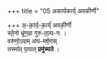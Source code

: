 +++
title = "05 अकार्यकार्य् अवकीर्णी"

+++
अ॒-का॒र्य॒-का॒र्य्॑ अवकी॒र्णी  
स्ते॒नो भ्रू॑ण॒हा गु॑रु-त॒ल्प-गः ।  
वरु॑णो॒ऽपाम् अ॑घ-मर्ष॒णस्  
तस्मा᳚त् पा॒पात् **प्रमु॑च्यते** ।
